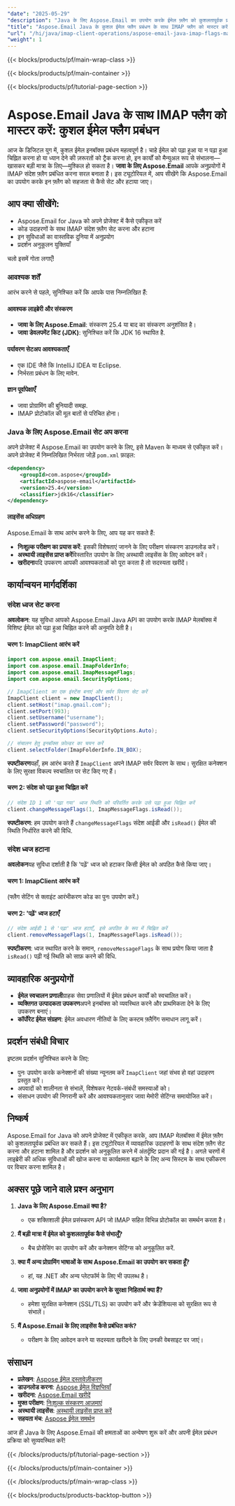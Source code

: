 ```yaml
---
"date": "2025-05-29"
"description": "Java के लिए Aspose.Email का उपयोग करके ईमेल फ़्लैग को कुशलतापूर्वक प्रबंधित करना सीखें। अपने Java अनुप्रयोगों में IMAP संदेश फ़्लैग को आसानी से सेट और हटाएँ।"
"title": "Aspose.Email Java के कुशल ईमेल फ्लैग प्रबंधन के साथ IMAP फ्लैग को मास्टर करें"
"url": "/hi/java/imap-client-operations/aspose-email-java-imap-flags-management/"
"weight": 1
---
```


{{< blocks/products/pf/main-wrap-class >}}

{{< blocks/products/pf/main-container >}}

{{< blocks/products/pf/tutorial-page-section >}}
# Aspose.Email Java के साथ IMAP फ्लैग को मास्टर करें: कुशल ईमेल फ्लैग प्रबंधन
आज के डिजिटल युग में, कुशल ईमेल इनबॉक्स प्रबंधन महत्वपूर्ण है। चाहे ईमेल को पढ़ा हुआ या न पढ़ा हुआ चिह्नित करना हो या ध्यान देने की ज़रूरतों को ट्रैक करना हो, इन कार्यों को मैन्युअल रूप से संभालना—खासकर बड़ी मात्रा के लिए—मुश्किल हो सकता है। **जावा के लिए Aspose.Email** आपके अनुप्रयोगों में IMAP संदेश फ़्लैग प्रबंधित करना सरल बनाता है। इस ट्यूटोरियल में, आप सीखेंगे कि Aspose.Email का उपयोग करके इन फ़्लैग को सहजता से कैसे सेट और हटाया जाए।

## आप क्या सीखेंगे:
- Aspose.Email for Java को अपने प्रोजेक्ट में कैसे एकीकृत करें
- कोड उदाहरणों के साथ IMAP संदेश फ़्लैग सेट करना और हटाना
- इन सुविधाओं का वास्तविक दुनिया में अनुप्रयोग
- प्रदर्शन अनुकूलन युक्तियाँ

चलो इसमें गोता लगाएँ!

### आवश्यक शर्तें
आरंभ करने से पहले, सुनिश्चित करें कि आपके पास निम्नलिखित हैं:

#### आवश्यक लाइब्रेरी और संस्करण
- **जावा के लिए Aspose.Email**: संस्करण 25.4 या बाद का संस्करण अनुशंसित है।
- **जावा डेवलपमेंट किट (JDK)**: सुनिश्चित करें कि JDK 16 स्थापित है.

#### पर्यावरण सेटअप आवश्यकताएँ
- एक IDE जैसे कि IntelliJ IDEA या Eclipse.
- निर्भरता प्रबंधन के लिए मावेन.

#### ज्ञान पूर्वापेक्षाएँ
- जावा प्रोग्रामिंग की बुनियादी समझ.
- IMAP प्रोटोकॉल की मूल बातों से परिचित होना।

### Java के लिए Aspose.Email सेट अप करना
अपने प्रोजेक्ट में Aspose.Email का उपयोग करने के लिए, इसे Maven के माध्यम से एकीकृत करें। अपने प्रोजेक्ट में निम्नलिखित निर्भरता जोड़ें `pom.xml` फ़ाइल:
```xml
<dependency>
    <groupId>com.aspose</groupId>
    <artifactId>aspose-email</artifactId>
    <version>25.4</version>
    <classifier>jdk16</classifier>
</dependency>
```

#### लाइसेंस अधिग्रहण
Aspose.Email के साथ आरंभ करने के लिए, आप यह कर सकते हैं:
- **निःशुल्क परीक्षण का प्रयास करें**: इसकी विशेषताएं जानने के लिए परीक्षण संस्करण डाउनलोड करें।
- **अस्थायी लाइसेंस प्राप्त करें**विस्तारित उपयोग के लिए अस्थायी लाइसेंस के लिए आवेदन करें।
- **खरीदना**यदि उपकरण आपकी आवश्यकताओं को पूरा करता है तो सदस्यता खरीदें।

## कार्यान्वयन मार्गदर्शिका
### संदेश ध्वज सेट करना
**अवलोकन**: यह सुविधा आपको Aspose.Email Java API का उपयोग करके IMAP मेलबॉक्स में विशिष्ट ईमेल को पढ़ा हुआ चिह्नित करने की अनुमति देती है।

#### चरण 1: ImapClient आरंभ करें
```java
import com.aspose.email.ImapClient;
import com.aspose.email.ImapFolderInfo;
import com.aspose.email.ImapMessageFlags;
import com.aspose.email.SecurityOptions;

// ImapClient का एक इंस्टेंस बनाएं और सर्वर विवरण सेट करें
ImapClient client = new ImapClient();
client.setHost("imap.gmail.com");
client.setPort(993);
client.setUsername("username");
client.setPassword("password");
client.setSecurityOptions(SecurityOptions.Auto);

// संचालन हेतु इनबॉक्स फ़ोल्डर का चयन करें
client.selectFolder(ImapFolderInfo.IN_BOX);
```
**स्पष्टीकरण**यहाँ, हम आरंभ करते हैं `ImapClient` अपने IMAP सर्वर विवरण के साथ। सुरक्षित कनेक्शन के लिए सुरक्षा विकल्प स्वचालित पर सेट किए गए हैं।

#### चरण 2: संदेश को पढ़ा हुआ चिह्नित करें
```java
// संदेश ID 1 की 'पढ़ा गया' ध्वज स्थिति को परिवर्तित करके उसे पढ़ा हुआ चिह्नित करें
client.changeMessageFlags(1, ImapMessageFlags.isRead());
```
**स्पष्टीकरण**: हम उपयोग करते हैं `changeMessageFlags` संदेश आईडी और `isRead()` ईमेल की स्थिति निर्धारित करने की विधि.

### संदेश ध्वज हटाना
**अवलोकन**यह सुविधा दर्शाती है कि 'पढ़ें' ध्वज को हटाकर किसी ईमेल को अपठित कैसे किया जाए।

#### चरण 1: ImapClient आरंभ करें
(फ्लैग सेटिंग से क्लाइंट आरंभीकरण कोड का पुनः उपयोग करें.)

#### चरण 2: 'पढ़ें' ध्वज हटाएँ
```java
// संदेश आईडी 1 से 'पढ़ा' ध्वज हटाएँ, इसे अपठित के रूप में चिह्नित करें
client.removeMessageFlags(1, ImapMessageFlags.isRead());
```
**स्पष्टीकरण**: ध्वज स्थापित करने के समान, `removeMessageFlags` के साथ प्रयोग किया जाता है `isRead()` पढ़ी गई स्थिति को साफ़ करने की विधि.

## व्यावहारिक अनुप्रयोगों
- **ईमेल स्वचालन प्रणाली**ग्राहक सेवा प्रणालियों में ईमेल प्रबंधन कार्यों को स्वचालित करें।
- **व्यक्तिगत उत्पादकता उपकरण**अपने इनबॉक्स को व्यवस्थित करने और प्राथमिकता देने के लिए उपकरण बनाएं।
- **कॉर्पोरेट ईमेल संग्रहण**: ईमेल अवधारण नीतियों के लिए कस्टम फ़्लैगिंग समाधान लागू करें।

## प्रदर्शन संबंधी विचार
इष्टतम प्रदर्शन सुनिश्चित करने के लिए:
- पुनः उपयोग करके कनेक्शनों की संख्या न्यूनतम करें `ImapClient` जहां संभव हो वहां उदाहरण प्रस्तुत करें।
- अपवादों को शालीनता से संभालें, विशेषकर नेटवर्क-संबंधी समस्याओं को।
- संसाधन उपयोग की निगरानी करें और आवश्यकतानुसार जावा मेमोरी सेटिंग्स समायोजित करें।

## निष्कर्ष
Aspose.Email for Java को अपने प्रोजेक्ट में एकीकृत करके, आप IMAP मेलबॉक्स में ईमेल फ़्लैग को कुशलतापूर्वक प्रबंधित कर सकते हैं। इस ट्यूटोरियल में व्यावहारिक उदाहरणों के साथ संदेश फ़्लैग सेट करना और हटाना शामिल है और प्रदर्शन को अनुकूलित करने में अंतर्दृष्टि प्रदान की गई है। अगले चरणों में लाइब्रेरी की अधिक सुविधाओं की खोज करना या कार्यक्षमता बढ़ाने के लिए अन्य सिस्टम के साथ एकीकरण पर विचार करना शामिल है।

## अक्सर पूछे जाने वाले प्रश्न अनुभाग
1. **Java के लिए Aspose.Email क्या है?**
   - एक शक्तिशाली ईमेल प्रसंस्करण API जो IMAP सहित विभिन्न प्रोटोकॉल का समर्थन करता है।

2. **मैं बड़ी मात्रा में ईमेल को कुशलतापूर्वक कैसे संभालूँ?**
   - बैच प्रोसेसिंग का उपयोग करें और कनेक्शन सेटिंग्स को अनुकूलित करें.

3. **क्या मैं अन्य प्रोग्रामिंग भाषाओं के साथ Aspose.Email का उपयोग कर सकता हूँ?**
   - हां, यह .NET और अन्य प्लेटफॉर्म के लिए भी उपलब्ध है।

4. **जावा अनुप्रयोगों में IMAP का उपयोग करने के सुरक्षा निहितार्थ क्या हैं?**
   - हमेशा सुरक्षित कनेक्शन (SSL/TLS) का उपयोग करें और क्रेडेंशियल्स को सुरक्षित रूप से संभालें।

5. **मैं Aspose.Email के लिए लाइसेंस कैसे प्रबंधित करूं?**
   - परीक्षण के लिए आवेदन करने या सदस्यता खरीदने के लिए उनकी वेबसाइट पर जाएं।

## संसाधन
- **प्रलेखन**: [Aspose ईमेल दस्तावेज़ीकरण](https://reference.aspose.com/email/java/)
- **डाउनलोड करना**: [Aspose ईमेल विज्ञप्तियाँ](https://releases.aspose.com/email/java/)
- **खरीदना**: [Aspose.Email खरीदें](https://purchase.aspose.com/buy)
- **मुफ्त परीक्षण**: [निःशुल्क संस्करण आज़माएं](https://releases.aspose.com/email/java/)
- **अस्थायी लाइसेंस**: [अस्थायी लाइसेंस प्राप्त करें](https://purchase.aspose.com/temporary-license/)
- **सहयता मंच**: [Aspose ईमेल समर्थन](https://forum.aspose.com/c/email/10)

आज ही Java के लिए Aspose.Email की क्षमताओं का अन्वेषण शुरू करें और अपनी ईमेल प्रबंधन प्रक्रिया को सुव्यवस्थित करें!

{{< /blocks/products/pf/tutorial-page-section >}}

{{< /blocks/products/pf/main-container >}}

{{< /blocks/products/pf/main-wrap-class >}}

{{< blocks/products/products-backtop-button >}}